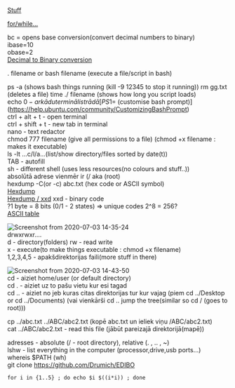 [Stuff](https://www.tldp.org/LDP/Bash-Beginners-Guide/html/sect_02_01.html)   

[for/while...](https://tldp.org/HOWTO/Bash-Prog-Intro-HOWTO-7.html)   



bc = opens base conversion(convert decimal numbers to binary)   
ibase=10    
obase=2     
[Decimal to Binary conversion](https://www.thecrowned.org/base-conversion-ubuntu-decimal-binary)    




. filename or bash filename (execute a file/script in bash)   

ps -a (shows bash things running (kill -9 12345 to stop it running))
rm gg.txt (deletes a file)
time ./ filename (shows how long you script loads)    
echo $0 - ar kādu termināli strādā    
[PS1=$ (customise bash prompt)](https://help.ubuntu.com/community/CustomizingBashPrompt)    
ctrl + alt + t - open terminal      
ctrl + shift + t - new tab in terminal  
nano - text redactor    
chmod 777 filename (give all permissions to a file)  (chmod +x filename : makes it executable)      
ls -lt ...c/l/a...(list/show directory/files sorted by date(t))          
TAB - autofill            
sh - different shell (uses less resources(no colours and stuff..))      
absolūtā adrese vienmēr ir (/ aka (root)  
hexdump -C(or -c) abc.txt  (hex code or ASCII symbol)   
[Hexdump](http://manpages.ubuntu.com/manpages/xenial/en/man1/hexdump.1.html)  
[Hexdump / xxd](http://manpages.ubuntu.com/manpages/trusty/man1/xxd.1.html)
xxd - binary code   
?1 byte = 8 bits (0/1 - 2 states) => unique codes 2^8 = 256?    
[ASCII table](http://www.ecowin.org/ascii.htm)   


![Screenshot from 2020-07-03 14-35-24](https://user-images.githubusercontent.com/58115541/86465573-95f78180-bd3a-11ea-83ec-36650731cc8d.png)    
drwxrwxr....        
d - directory(folders)
rw - read write     
x - execute(to make things executable : chmod +x filename)      
1,2,3,4,5 - apakšdirektorijas faili(more stuff in there)    

![Screenshot from 2020-07-03 14-43-50](https://user-images.githubusercontent.com/58115541/86466089-b1af5780-bd3b-11ea-8f33-27f9b5c111c8.png)        
cd - aiziet home/user (or default directory)    
cd . - aiziet uz to pašu vietu kur esi tagad        
cd .. - aiziet no jeb kuras citas direktorijas tur kur vajag (piem cd ../Desktop or cd ../Documents)  (vai vienkārši cd .. jump the tree(similar so cd / (goes to root)))   

cp ../abc.txt ../ABC/abc2.txt (kopē abc.txt un ieliek viņu /ABC/abc2.txt)   
cat ../ABC/abc2.txt - read this file (jābūt pareizajā direktorijā(mapē))         

adresses - absolute (/ - root directory), relative (. , .. , ~)   
lshw - list everything in the computer (processor,drive,usb ports...)   
whereis $PATH (wh)      
git clone https://github.com/Drumich/EDIBO         

```
for i in {1..5} ; do echo $i $((i*i)) ; done
```

